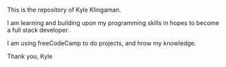 This is the repository of Kyle Klingaman.

I am learning and building upon my programming skills in hopes to become a full stack developer.

I am using freeCodeCamp to do projects, and hrow my knowledge.

Thank you,
Kyle
